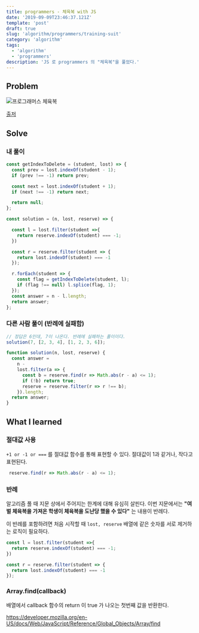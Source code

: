 ```yaml
---
title: programmers - 체육복 with JS
date: '2019-09-09T23:46:37.121Z'
template: 'post'
draft: true
slug: 'algorithm/programmers/training-suit'
category: 'algorithm'
tags:
  - 'algorithm'
  - 'programmers'
description: 'JS 로 programmers 의 "체육복"을 풀었다.'
---
```


## Problem

![프로그래머스 체육복](https://user-images.githubusercontent.com/35516239/64497231-434e6400-d2e7-11e9-90a0-548248fab30a.png)

[출저](https://programmers.co.kr/learn/courses/30/lessons/42862)

## Solve

### 내 풀이

```js
const getIndexToDelete = (student, lost) => {
  const prev = lost.indexOf(student - 1);
  if (prev !== -1) return prev;

  const next = lost.indexOf(student + 1);
  if (next !== -1) return next;

  return null;
};

const solution = (n, lost, reserve) => {

  const l = lost.filter(student =>{
    return reserve.indexOf(student) === -1;
  })

  const r = reserve.filter(student => {
    return lost.indexOf(student) === -1
  });

  r.forEach(student => {
    const flag = getIndexToDelete(student, l);
    if (flag !== null) l.splice(flag, 1);
  });
  const answer = n - l.length;
  return answer;
};
```

### 다른 사람 풀이 (반례에 실패함)

```js
// 정답은 6인데, 7이 나온다. 반례에 실패하는 풀이이다. 
solution(7, [2, 3, 4], [1, 2, 3, 6]);

function solution(n, lost, reserve) {
  const answer =
    n -
    lost.filter(a => {
      const b = reserve.find(r => Math.abs(r - a) <= 1);
      if (!b) return true;
      reserve = reserve.filter(r => r !== b);
    }).length;
  return answer;
}
```

## What I learned

### 절대값 사용 

`+1 or -1 or ===` 를 절대값 함수를 통해 표현할 수 있다. 절대값이 1과 같거나, 작다고 표현된다.

```js
 reserve.find(r => Math.abs(r - a) <= 1);
```

### 반례 

알고리즘 풀 때 지문 상에서 주어지는 한계에 대해 유심히 살핀다. 이번 지문에서는 **"여벌 체육복을 가져온 학생이 체육복을 도난당 했을 수 있다"** 는 내용이 반례다.  

이 반례를 포함하려면 처음 시작할 때 `lost, reserve` 배열에 같은 숫자를 서로 제거하는 로직이 필요하다.

```js
const l = lost.filter(student =>{
  return reserve.indexOf(student) === -1;
})

const r = reserve.filter(student => {
  return lost.indexOf(student) === -1
});
```

### Array.find(callback)

배열에서 callback 함수의 return 이 true 가 나오는 첫번째 값을 반환한다. 

https://developer.mozilla.org/en-US/docs/Web/JavaScript/Reference/Global_Objects/Array/find

